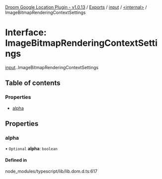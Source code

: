 [Droom Google Location Plugin - v1.0.13](../README.md) / [Exports](../modules.md) / [input](../modules/input.md) / [<internal\>](../modules/input._internal_.md) / ImageBitmapRenderingContextSettings

# Interface: ImageBitmapRenderingContextSettings

[input](../modules/input.md).[<internal>](../modules/input._internal_.md).ImageBitmapRenderingContextSettings

## Table of contents

### Properties

- [alpha](input._internal_.ImageBitmapRenderingContextSettings.md#alpha)

## Properties

### alpha

• `Optional` **alpha**: `boolean`

#### Defined in

node_modules/typescript/lib/lib.dom.d.ts:617

